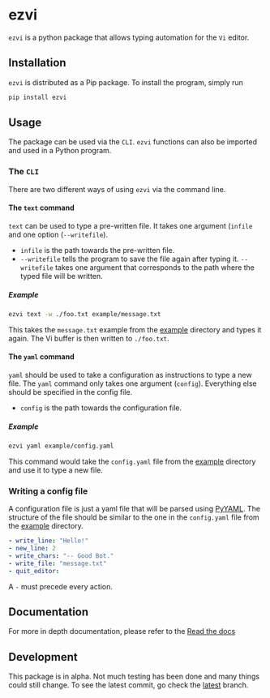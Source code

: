 # ezvi

`ezvi` is a python package that allows typing automation for the `Vi` editor.

## Installation

`ezvi` is distributed as a Pip package. To install the program, simply run

```bash
pip install ezvi
```

## Usage

The package can be used via the `CLI`. `ezvi` functions can also be imported and used in a Python program.

### The `CLI`

There are two different ways of using `ezvi` via the command line. 

#### The `text` command 

`text` can be used to type a pre-written file. It takes one argument (`infile` and one option (`--writefile`).

* `infile` is the path towards the pre-written file.
* `--writefile` tells the program to save the file again after typing it. `--writefile` takes one argument that corresponds to the path where the typed file will be written.

##### Example

```bash
ezvi text -w ./foo.txt example/message.txt
```

This takes the `message.txt` example from the [example](https://github.com/TrickyTroll/ezvi/tree/latest/example) directory and types it again. The Vi buffer is then written to `./foo.txt`.

#### The `yaml` command

`yaml` should be used to take a configuration as instructions to type a new file. The `yaml` command only takes one argument (`config`). Everything else should be specified in the config file.

* `config` is the path towards the configuration file.

##### Example

```bash
ezvi yaml example/config.yaml
```

This command would take the `config.yaml` file from the [example](https://github.com/TrickyTroll/ezvi/tree/latest/example) directory and use it to type a new file.

### Writing a config file

A configuration file is just a yaml file that will be parsed using [PyYAML](https://pyyaml.org "PyYAML"). The structure of the file should be similar to the one in the `config.yaml` file from the [example](https://github.com/TrickyTroll/ezvi/tree/latest/example) directory.

```yaml
- write_line: "Hello!"
- new_line: 2
- write_chars: "-- Good Bot."
- write_file: "message.txt"
- quit_editor:
```

A `-` must precede every action.

## Documentation

For more in depth documentation, please refer to the 
[Read the docs]()

## Development

This package is in alpha. Not much testing has been done and many things could still change.  To see the latest commit, go check the [latest](https://github.com/TrickyTroll/ezvi/tree/latest) branch.
